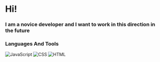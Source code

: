 # Hi!

### I am a novice developer and I want to work in this direction in the future

### Languages And Tools
![JavaScript](https://img.shields.io/badge/-JavaScript-090909?style=for-the-badge&logo=JavaScript&logoColor=E9D54D)
![CSS](https://img.shields.io/badge/-CSS-090909?style=for-the-badge&logo=CSS3)
![HTML](https://img.shields.io/badge/-HTML-090909?style=for-the-badge&logo=HTML5)